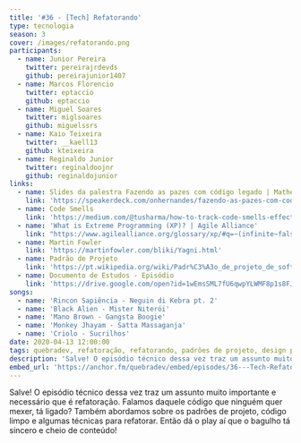 ```yaml
---
title: '#36 - [Tech] Refatorando'
type: tecnologia
season: 3
cover: /images/refatorando.png
participants:
  - name: Junior Pereira
    twitter: pereirajrdevds
    github: pereirajunior1407
  - name: Marcos Florencio
    twitter: eptaccio
    github: eptaccio
  - name: Miguel Soares
    twitter: miglsoares
    github: miguelssrs
  - name: Kaio Teixeira
    twitter: __kaell13
    github: kteixeira
  - name: Reginaldo Junior
    twitter: reginaldoojnr
    github: reginaldojunior
links:
  - name: Slides da palestra Fazendo as pazes com código legado | Matheus Hernandes
    link: 'https://speakerdeck.com/onhernandes/fazendo-as-pazes-com-codigo-legado-frontend-sp-meetup'
  - name: Code Smells
    link: 'https://medium.com/@tusharma/how-to-track-code-smells-effectively-48dbf5ba659d'
  - name: 'What is Extreme Programming (XP)? | Agile Alliance'
    link: "https://www.agilealliance.org/glossary/xp/#q=~(infinite~false~filters~(postType~(~'post~'aa_book~'aa_event_session~'aa_experience_report~'aa_glossary~'aa_research_paper~'aa_video)~tags~(~'xp))~searchTerm~'~sort~false~sortDirection~'asc~page~1)"
  - name: Martin Fowler
    link: 'https://martinfowler.com/bliki/Yagni.html'
  - name: Padrão de Projeto
    link: 'https://pt.wikipedia.org/wiki/Padr%C3%A3o_de_projeto_de_software'
  - name: Documento de Estudos - Episódio
    link: 'https://drive.google.com/open?id=1wEmsSML7fU6qwpYLWMF8p1s8FJ2pgmFg'
songs:
  - name: 'Rincon Sapiência - Neguin di Kebra pt. 2'
  - name: 'Black Alien - Mister Niterói'
  - name: 'Mano Brown - Gangsta Boogie'
  - name: 'Monkey Jhayam - Satta Massaganja'
  - name: 'Criolo - Sucrilhos'
date: 2020-04-13 12:00:00
tags: quebradev, refatoração, refatorando, padrões de projeto, design patterns, agile
description: 'Salve! O episódio técnico dessa vez traz um assunto muito importante e necessário que é refatoração. Falamos daquele código que ninguém quer mexer, tá ligado? Também abordamos sobre os padrões de projeto, código limpo e algumas técnicas para refatorar.'
embed_url: 'https://anchor.fm/quebradev/embed/episodes/36---Tech-Refatorando-ecm1bj'
---
```


Salve! O episódio técnico dessa vez traz um assunto muito importante e necessário que é refatoração. Falamos daquele código que ninguém quer mexer, tá ligado? Também abordamos sobre os padrões de projeto, código limpo e algumas técnicas para refatorar.
Então dá o play aí que o bagulho tá sincero e cheio de conteúdo!
